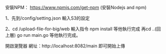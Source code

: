 安裝NPM：
https://www.npmjs.com/get-npm
(安裝Nodejs and npm)


1、先到/config/setting.json
   輸入S3的設定

2、cd /upload-file-for-big/web
   輸入指令
   npm install
   等他執行完成
   再cd ..(回上層)
   go run main.go
   等他執行完成。


開啟瀏覽器
網址：http://localhost:8082/main
即可開始上傳


